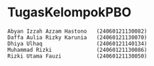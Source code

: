 # TugasKelompokPBO
    Abyan Izzah Azzam Hastono   (24060121130082)
    Daffa Aulia Rizky Karunia   (24060121130070)
    Dhiya Ulhaq                 (24060121140134)
    Muhammad Rizki              (24060121130086)
    Rizki Utama Fauzi           (24060121130050)
